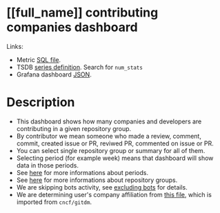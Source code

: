 <h1 id="dashboard-header">[[full_name]] contributing companies dashboard</h1>
<p>Links:</p>
<ul>
<li>Metric <a href="https://github.com/cncf/devstats/blob/master/metrics/shared/num_stats.sql" target="_blank">SQL file</a>.</li>
<li>TSDB <a href="https://github.com/cncf/devstats/blob/master/metrics/shared/metrics.yaml" target="_blank">series definition</a>. Search for <code>num_stats</code></li>
<li>Grafana dashboard <a href="https://github.com/cncf/devstats/blob/master/grafana/dashboards/[[lower_name]]/companies-contributing-in-repository-groups.json" target="_blank">JSON</a>.</li>
</ul>
<h1 id="description">Description</h1>
<ul>
<li>This dashboard shows how many companies and developers are contributing in a given repository group.</li>
<li>By contributor we mean someone who made a review, comment, commit, created issue or PR, reviwed PR, commented on issue or PR.</li>
<li>You can select single repository group or summary for all of them.</li>
<li>Selecting period (for example week) means that dashboard will show data in those periods.</li>
<li>See <a href="https://github.com/cncf/devstats/blob/master/docs/periods.md" target="_blank">here</a> for more informations about periods.</li>
<li>See <a href="https://github.com/cncf/devstats/blob/master/docs/repository_groups.md" target="_blank">here</a> for more informations about repository groups.</li>
<li>We are skipping bots activity, see <a href="https://github.com/cncf/devstats/blob/master/docs/excluding_bots.md" target="_blank">excluding bots</a> for details.</li>
<li>We are determining user's company affiliation from <a href="https://github.com/cncf/devstats/blob/master/github_users.json" target="_blank">this file</a>, which is imported from <code>cncf/gitdm</code>.</li>
</ul>

